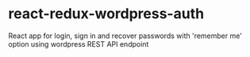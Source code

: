 # react-redux-wordpress-auth
React app for login, sign in and recover passwords with 'remember me' option using wordpress REST API endpoint

